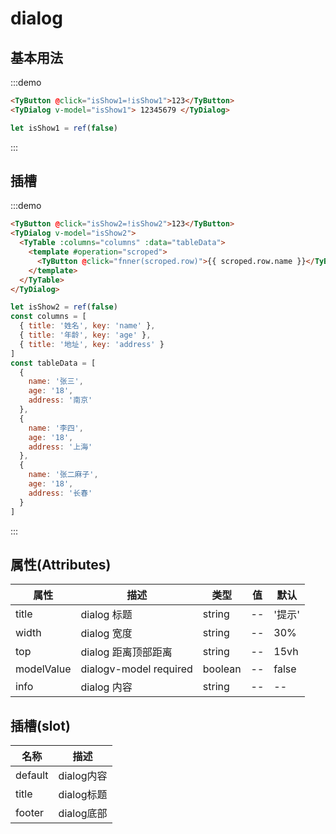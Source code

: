# dialog

## 基本用法

:::demo

```html
<TyButton @click="isShow1=!isShow1">123</TyButton>
<TyDialog v-model="isShow1"> 12345679 </TyDialog>
```

```js
let isShow1 = ref(false)
```

:::

## 插槽

:::demo

```html
<TyButton @click="isShow2=!isShow2">123</TyButton>
<TyDialog v-model="isShow2">
  <TyTable :columns="columns" :data="tableData">
    <template #operation="scroped">
      <TyButton @click="fnner(scroped.row)">{{ scroped.row.name }}</TyButton>
    </template>
  </TyTable>
</TyDialog>
```

```js
let isShow2 = ref(false)
const columns = [
  { title: '姓名', key: 'name' },
  { title: '年龄', key: 'age' },
  { title: '地址', key: 'address' }
]
const tableData = [
  {
    name: '张三',
    age: '18',
    address: '南京'
  },
  {
    name: '李四',
    age: '18',
    address: '上海'
  },
  {
    name: '张二麻子',
    age: '18',
    address: '长春'
  }
]
```

:::

## 属性(Attributes)

<div class="listTb">

| 属性       | 描述                   | 类型    | 值  | 默认   |
| ---------- | ---------------------- | ------- | --- | ------ |
| title      | dialog 标题            | string  | --  | '提示' |
| width      | dialog 宽度            | string  | --  | 30%    |
| top        | dialog 距离顶部距离    | string  | --  | 15vh   |
| modelValue | dialogv-model required | boolean | --  | false  |
| info       | dialog 内容            | string  | --  | --     |

</div>

## 插槽(slot)

<div class="listTb">

| 名称    | 描述     |
| ------- | -------- |
| default | dialog内容 |
| title | dialog标题 |
| footer | dialog底部 |



</div>

<script setup>
  import {ref} from 'vue'
let isShow1 =ref(false)
let isShow2 =ref(false)
const columns = [
  { title: '姓名', key: 'name' },
  { title: '年龄', key: 'age' },
  { title: '地址', key: 'address' }
]
const tableData = [
  {
    name: '张三',
    age: '18',
    address: '南京'
  },
  {
    name: '李四',
    age: '18',
    address: '上海'
  },
  {
    name: '张二麻子',
    age: '18',
    address: '长春'
  }
]

</script>
